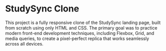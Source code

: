 # StudySync Clone
This project is a fully responsive clone of the StudySync landing page, built from scratch using only HTML and CSS. The primary goal was to practice modern front-end development techniques, including Flexbox, Grid, and media queries, to create a pixel-perfect replica that works seamlessly across all devices.
